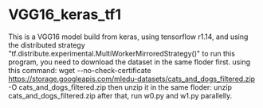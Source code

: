 # VGG16_keras_tf1
This is a VGG16 model build from keras, using tensorflow r1.14, and using the distributed strategy "tf.distribute.experimental.MultiWorkerMirroredStrategy()"
to run this program, you need to download the dataset in the same floder first.
  using this command:
    wget --no-check-certificate https://storage.googleapis.com/mledu-datasets/cats_and_dogs_filtered.zip -O cats_and_dogs_filtered.zip
  then unzip it in the same floder:
     unzip cats_and_dogs_filtered.zip
  after that, run w0.py and w1.py parallelly.
